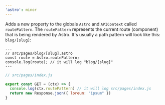 ```yaml
---
'astro': minor
---
```


Adds a new property to the globals `Astro` and `APIContext` called `routePattern`. The `routePattern` represents the current route (component)
that is being rendered by Astro. It's usually a path pattern will look like this: `blog/[slug]`:

```astro
---
// src/pages/blog/[slug].astro
const route = Astro.routePattern;
console.log(route); // it will log "blog/[slug]"
---
```

```js
// src/pages/index.js

export const GET = (ctx) => {
  console.log(ctx.routePattern) // it will log src/pages/index.js
  return new Response.json({ loreum: "ipsum" })
}
```


